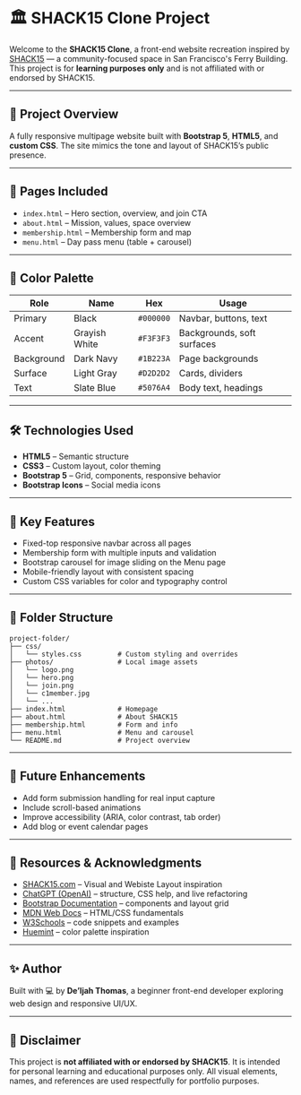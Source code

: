 # 🏛️ SHACK15 Clone Project

Welcome to the **SHACK15 Clone**, a front-end website recreation inspired by [SHACK15](https://www.shack15.com/) — a community-focused space in San Francisco's Ferry Building. This project is for **learning purposes only** and is not affiliated with or endorsed by SHACK15.

---

## 📌 Project Overview

A fully responsive multipage website built with **Bootstrap 5**, **HTML5**, and **custom CSS**. The site mimics the tone and layout of SHACK15’s public presence.

---

## 📁 Pages Included

- `index.html` – Hero section, overview, and join CTA
- `about.html` – Mission, values, space overview
- `membership.html` – Membership form and map
- `menu.html` – Day pass menu (table + carousel)

---

## 🎨 Color Palette

| Role        | Name            | Hex       | Usage                          |
|-------------|------------------|-----------|--------------------------------|
| Primary     | Black            | `#000000` | Navbar, buttons, text         |
| Accent      | Grayish White    | `#F3F3F3` | Backgrounds, soft surfaces    |
| Background  | Dark Navy        | `#1B223A` | Page backgrounds              |
| Surface     | Light Gray       | `#D2D2D2` | Cards, dividers               |
| Text        | Slate Blue       | `#5076A4` | Body text, headings           |

---

## 🛠️ Technologies Used

- **HTML5** – Semantic structure
- **CSS3** – Custom layout, color theming
- **Bootstrap 5** – Grid, components, responsive behavior
- **Bootstrap Icons** – Social media icons

---

## 🚀 Key Features

- Fixed-top responsive navbar across all pages
- Membership form with multiple inputs and validation
- Bootstrap carousel for image sliding on the Menu page
- Mobile-friendly layout with consistent spacing
- Custom CSS variables for color and typography control

---

## 📌 Folder Structure

```
project-folder/
├── css/
│   └── styles.css         # Custom styling and overrides
├── photos/                # Local image assets
│   └── logo.png
│   └── hero.png
│   └── join.png
│   └── c1member.jpg
│   └── ...
├── index.html             # Homepage
├── about.html             # About SHACK15
├── membership.html        # Form and info
├── menu.html              # Menu and carousel
└── README.md              # Project overview
```

---

## 🌱 Future Enhancements

- Add form submission handling for real input capture
- Include scroll-based animations
- Improve accessibility (ARIA, color contrast, tab order)
- Add blog or event calendar pages

---

## 🤝 Resources & Acknowledgments

- [SHACK15.com](https://www.shack15.com/) – Visual and Webiste Layout inspiration  
- [ChatGPT (OpenAI)](https://chat.openai.com/) – structure, CSS help, and live refactoring  
- [Bootstrap Documentation](https://getbootstrap.com/) – components and layout grid  
- [MDN Web Docs](https://developer.mozilla.org/) – HTML/CSS fundamentals  
- [W3Schools](https://www.w3schools.com/) – code snippets and examples  
- [Huemint](https://huemint.com/bootstrap-basic/) – color palette inspiration

---

## ✨ Author

Built with 💻 by **De’Ijah Thomas**, a beginner front-end developer exploring web design and responsive UI/UX.

---

## 📸 Disclaimer

This project is **not affiliated with or endorsed by SHACK15**. It is intended for personal learning and educational purposes only. All visual elements, names, and references are used respectfully for portfolio purposes.
